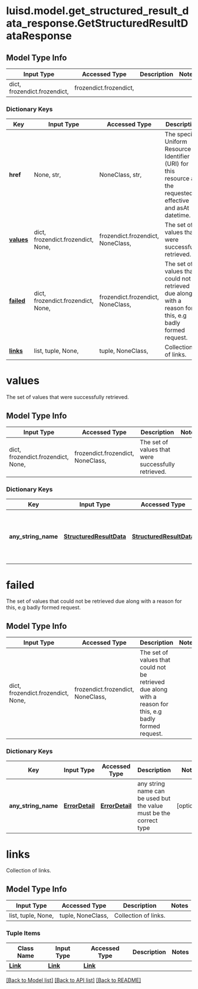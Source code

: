 # luisd.model.get_structured_result_data_response.GetStructuredResultDataResponse

## Model Type Info
Input Type | Accessed Type | Description | Notes
------------ | ------------- | ------------- | -------------
dict, frozendict.frozendict,  | frozendict.frozendict,  |  | 

### Dictionary Keys
Key | Input Type | Accessed Type | Description | Notes
------------ | ------------- | ------------- | ------------- | -------------
**href** | None, str,  | NoneClass, str,  | The specific Uniform Resource Identifier (URI) for this resource at the requested effective and asAt datetime. | [optional] 
**[values](#values)** | dict, frozendict.frozendict, None,  | frozendict.frozendict, NoneClass,  | The set of values that were successfully retrieved. | [optional] 
**[failed](#failed)** | dict, frozendict.frozendict, None,  | frozendict.frozendict, NoneClass,  | The set of values that could not be retrieved due along with a reason for this, e.g badly formed request. | [optional] 
**[links](#links)** | list, tuple, None,  | tuple, NoneClass,  | Collection of links. | [optional] 

# values

The set of values that were successfully retrieved.

## Model Type Info
Input Type | Accessed Type | Description | Notes
------------ | ------------- | ------------- | -------------
dict, frozendict.frozendict, None,  | frozendict.frozendict, NoneClass,  | The set of values that were successfully retrieved. | 

### Dictionary Keys
Key | Input Type | Accessed Type | Description | Notes
------------ | ------------- | ------------- | ------------- | -------------
**any_string_name** | [**StructuredResultData**](StructuredResultData.md) | [**StructuredResultData**](StructuredResultData.md) | any string name can be used but the value must be the correct type | [optional] 

# failed

The set of values that could not be retrieved due along with a reason for this, e.g badly formed request.

## Model Type Info
Input Type | Accessed Type | Description | Notes
------------ | ------------- | ------------- | -------------
dict, frozendict.frozendict, None,  | frozendict.frozendict, NoneClass,  | The set of values that could not be retrieved due along with a reason for this, e.g badly formed request. | 

### Dictionary Keys
Key | Input Type | Accessed Type | Description | Notes
------------ | ------------- | ------------- | ------------- | -------------
**any_string_name** | [**ErrorDetail**](ErrorDetail.md) | [**ErrorDetail**](ErrorDetail.md) | any string name can be used but the value must be the correct type | [optional] 

# links

Collection of links.

## Model Type Info
Input Type | Accessed Type | Description | Notes
------------ | ------------- | ------------- | -------------
list, tuple, None,  | tuple, NoneClass,  | Collection of links. | 

### Tuple Items
Class Name | Input Type | Accessed Type | Description | Notes
------------- | ------------- | ------------- | ------------- | -------------
[**Link**](Link.md) | [**Link**](Link.md) | [**Link**](Link.md) |  | 

[[Back to Model list]](../../README.md#documentation-for-models) [[Back to API list]](../../README.md#documentation-for-api-endpoints) [[Back to README]](../../README.md)

